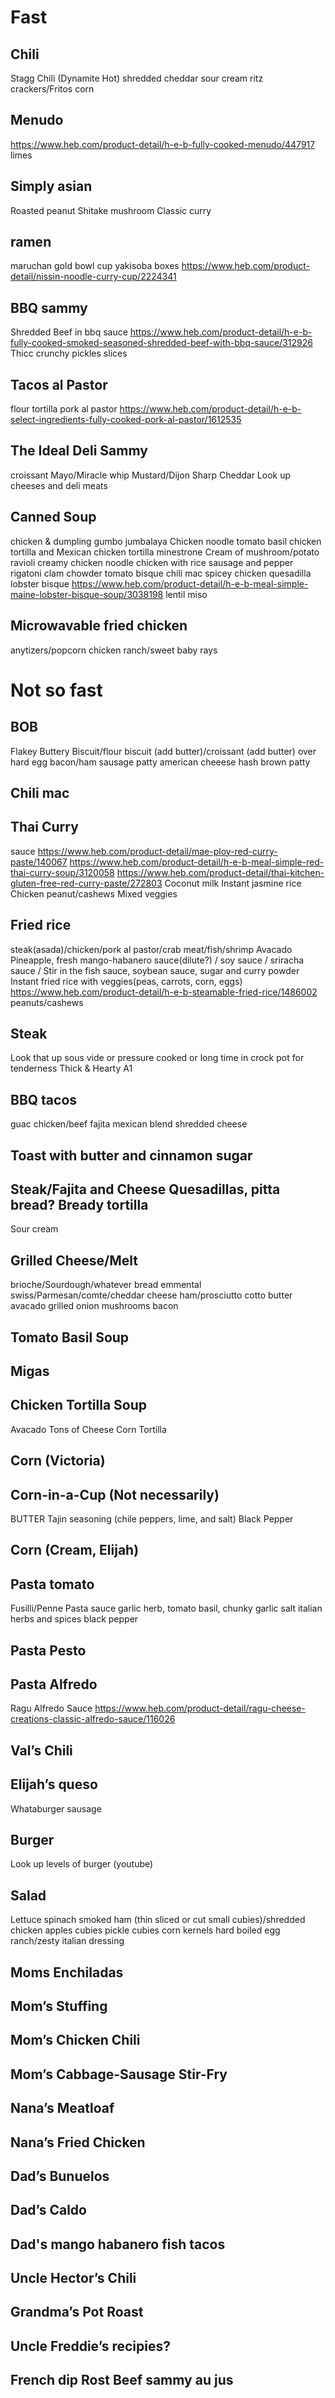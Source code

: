 # Fast
## Chili
  Stagg Chili (Dynamite Hot)
  shredded cheddar
  sour cream
  ritz crackers/Fritos
  corn
## Menudo
  https://www.heb.com/product-detail/h-e-b-fully-cooked-menudo/447917
  limes
## Simply asian
  Roasted peanut
  Shitake mushroom
  Classic curry
## ramen
  maruchan gold
  bowl
  cup
  yakisoba boxes
  https://www.heb.com/product-detail/nissin-noodle-curry-cup/2224341
## BBQ sammy
  Shredded Beef in bbq sauce
    https://www.heb.com/product-detail/h-e-b-fully-cooked-smoked-seasoned-shredded-beef-with-bbq-sauce/312926
  Thicc crunchy pickles slices
## Tacos al Pastor
  flour tortilla
  pork al pastor
    https://www.heb.com/product-detail/h-e-b-select-ingredients-fully-cooked-pork-al-pastor/1612535
## The Ideal Deli Sammy
  croissant
  Mayo/Miracle whip
  Mustard/Dijon
  Sharp Cheddar
  Look up cheeses and deli meats
## Canned Soup
  chicken & dumpling
  gumbo
  jumbalaya
  Chicken noodle
  tomato basil
  chicken tortilla and Mexican chicken tortilla
  minestrone
  Cream of mushroom/potato
  ravioli
  creamy chicken noodle
  chicken with rice
  sausage and pepper rigatoni
  clam chowder
  tomato bisque
  chili mac
  spicey chicken quesadilla
  lobster bisque
    https://www.heb.com/product-detail/h-e-b-meal-simple-maine-lobster-bisque-soup/3038198
  lentil
  miso
## Microwavable fried chicken
  anytizers/popcorn chicken
  ranch/sweet baby rays

# Not so fast
## BOB
  Flakey Buttery Biscuit/flour biscuit (add butter)/croissant (add butter)
  over hard egg
  bacon/ham
  sausage patty
  american cheeese
  hash brown patty
## Chili mac
## Thai Curry
  sauce
    https://www.heb.com/product-detail/mae-ploy-red-curry-paste/140067
    https://www.heb.com/product-detail/h-e-b-meal-simple-red-thai-curry-soup/3120058
    https://www.heb.com/product-detail/thai-kitchen-gluten-free-red-curry-paste/272803
  Coconut milk
  Instant jasmine rice
  Chicken
  peanut/cashews
  Mixed veggies
## Fried rice
  steak(asada)/chicken/pork al pastor/crab meat/fish/shrimp
  Avacado
  Pineapple, fresh
  mango-habanero sauce(dilute?) / soy sauce / sriracha sauce / Stir in the fish sauce, soybean sauce, sugar and curry powder
  Instant fried rice with veggies(peas, carrots, corn, eggs)
  https://www.heb.com/product-detail/h-e-b-steamable-fried-rice/1486002
  peanuts/cashews
## Steak
  Look that up
  sous vide or pressure cooked or long time in crock pot for tenderness
  Thick & Hearty A1
## BBQ tacos
  guac
  chicken/beef fajita
  mexican blend shredded cheese
## Toast with butter and cinnamon sugar
## Steak/Fajita and Cheese Quesadillas, pitta bread? Bready tortilla
  Sour cream
## Grilled Cheese/Melt
  brioche/Sourdough/whatever bread
  emmental swiss/Parmesan/comte/cheddar cheese
  ham/prosciutto cotto
  butter
  avacado
  grilled onion
  mushrooms
  bacon
## Tomato Basil Soup
## Migas
## Chicken Tortilla Soup
  Avacado
  Tons of Cheese
  Corn Tortilla
## Corn (Victoria)
## Corn-in-a-Cup (Not necessarily)
  BUTTER
  Tajin seasoning (chile peppers, lime, and salt)
  Black Pepper
## Corn (Cream, Elijah)
## Pasta tomato
  Fusilli/Penne Pasta
  sauce garlic herb, tomato basil, chunky
  garlic
  salt
  italian herbs and spices
  black pepper
## Pasta Pesto
## Pasta Alfredo
  Ragu Alfredo Sauce
    https://www.heb.com/product-detail/ragu-cheese-creations-classic-alfredo-sauce/116026
## Val’s Chili
## Elijah’s queso
  Whataburger sausage
## Burger
  Look up levels of burger (youtube)
## Salad
  Lettuce
  spinach
  smoked ham (thin sliced or cut small cubies)/shredded chicken
  apples cubies
  pickle cubies
  corn kernels
  hard boiled egg
  ranch/zesty italian dressing
## Moms Enchiladas
## Mom’s Stuffing
## Mom’s Chicken Chili
## Mom’s Cabbage-Sausage Stir-Fry
## Nana’s Meatloaf
## Nana’s Fried Chicken
## Dad’s Bunuelos
## Dad’s Caldo
## Dad's mango habanero fish tacos
## Uncle Hector’s Chili
## Grandma’s Pot Roast
## Uncle Freddie’s recipies?
## French dip Rost Beef sammy au jus
